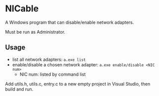 # NICable
A Windows program that can disable/enable network adapters.

Must be run as Administrator.
## Usage

- list all network adapters: `a.exe list`
- enable/disable a chosen network adapter: `a.exe enable/disable <NIC num>`
  - NIC num: listed by command list

Add utils.h, utils.c, entry.c to a new empty project in Visual Studio, then build and run.
